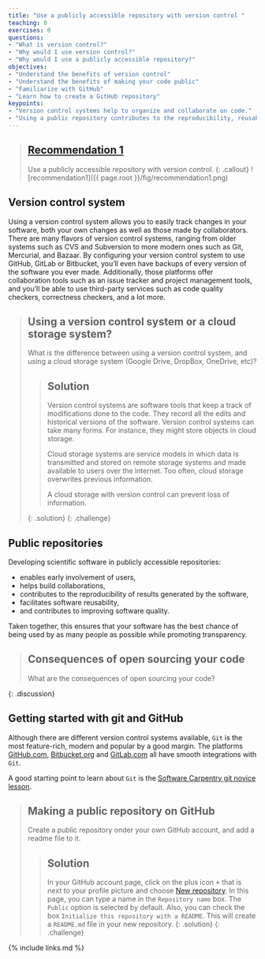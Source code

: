 ```yaml
---
title: "Use a publicly accessible repository with version control "
teaching: 0
exercises: 0
questions:
- "What is version control?"
- "Why would I use version control?"
- "Why would I use a publicly accessible repository?"
objectives:
- "Understand the benefits of version control"
- "Understand the benefits of making your code public"
- "Familiarize with GitHub"
- "Learn how to create a GitHub repository"
keypoints:
- "Version control systems help to organize and collaborate on code."
- "Using a public repository contributes to the reproducibility, reusability and quality of your code."
---
```


> ## [Recommendation 1](https://fair-software.eu/recommendations/repository)
>
> Use a publicly accessible repository with version control.
{: .callout}
![recommendation1]({{ page.root }}/fig/recommendation1.png)

## Version control system

Using a version control system allows you to easily track changes in your software,
both your own changes as well as those made by collaborators.
There are many flavors of version control systems, ranging from older systems such as
CVS and Subversion to more modern ones such as Git, Mercurial, and Bazaar.
By configuring your version control system to use GitHub, GitLab or Bitbucket,
you’ll even have backups of every version of the software you ever made.
Additionally, those platforms offer collaboration tools such as an issue tracker and project management tools,
and you’ll be able to use third-party services such as code quality checkers, correctness checkers, and a lot more.

> ## Using a version control system or a cloud storage system?
>
> What is the difference between using a version control system,
> and using a cloud storage system (Google Drive, DropBox, OneDrive, etc)?
>
> > ## Solution
> >
> > Version control systems are software tools that keep a track of modifications done to the code.
> > They record all the edits and historical versions of the software.
> > Version control systems can take many forms. For instance, they might store objects in cloud storage.
> >
> > Cloud storage systems are service models in which data is transmitted and stored on remote storage systems
> > and made available to users over the internet. Too often, cloud storage overwrites previous information.
> >
> > A cloud storage with version control can prevent loss of information.
> >
> {: .solution}
{: .challenge}

## Public repositories

Developing scientific software in publicly accessible repositories:

- enables early involvement of users,
- helps build collaborations,
- contributes to the reproducibility of results generated by the software,
- facilitates software reusability,
- and contributes to improving software quality.

Taken together, this ensures that your software has the best chance of being used by as many people as possible
while promoting transparency.

> ## Consequences of open sourcing your code
>
> What are the consequences of open sourcing your code?
>
{: .discussion}

## Getting started with git and GitHub

Although there are different version control systems available,
``Git`` is the most feature-rich, modern and popular by a good margin.
The platforms [GitHub.com](https://github.com/), [Bitbucket.org](https://bitbucket.org/product/)
and [GitLab.com](https://about.gitlab.com/) all have smooth integrations with ``Git``.

A good starting point to learn about ``Git`` is the [Software Carpentry git novice lesson](http://swcarpentry.github.io/git-novice/).

> ## Making a public repository on GitHub
>
> Create a public repository onder your own GitHub account,
> and add a readme file to it.
>
> > ## Solution
> >
> > In your GitHub account page, click on the plus icon <kbd>+</kbd> that is next to your profile picture
> > and choose [New repository](https://github.com/new).
> > In this page, you can type a name in the ``Repository name`` box.
> > The ``Public`` option is selected by default.
> > Also, you can check the box ``Initialize this repository with a README``.
> > This will create a ``README.md`` file in your new repository.
> {: .solution}
{: .challenge}

{% include links.md %}
